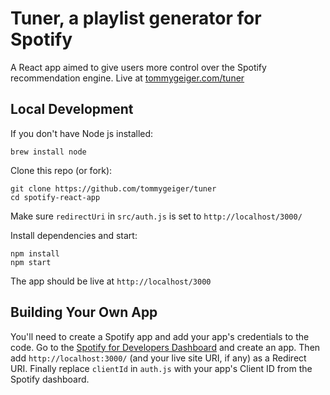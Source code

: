 # Tuner, a playlist generator for Spotify

A React app aimed to give users more control over the Spotify recommendation engine. Live at [tommygeiger.com/tuner](https://tommygeiger.com/tuner)

## Local Development

If you don't have Node js installed:
```
brew install node
```

Clone this repo (or fork):
```
git clone https://github.com/tommygeiger/tuner
cd spotify-react-app
```

Make sure `redirectUri` in `src/auth.js` is set to `http://localhost/3000/`

Install dependencies and start:
```
npm install
npm start
```

The app should be live at `http://localhost/3000`

## Building Your Own App

You'll need to create a Spotify app and add your app's credentials to the code. Go to the [Spotify for Developers Dashboard](https://developer.spotify.com/dashboard/) and create an app. Then add `http://localhost:3000/` (and your live site URI, if any) as a Redirect URI. Finally replace `clientId` in `auth.js` with your app's Client ID from the Spotify dashboard.
